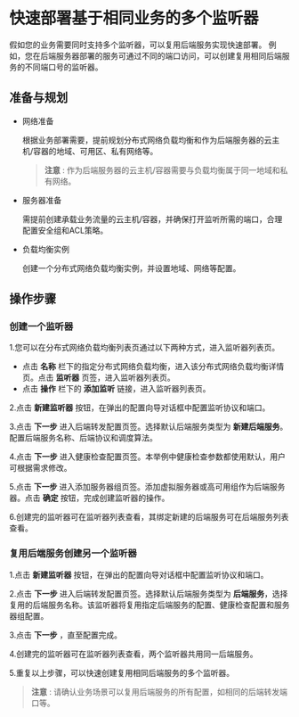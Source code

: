 # 快速部署基于相同业务的多个监听器
假如您的业务需要同时支持多个监听器，可以复用后端服务实现快速部署。 例如，您在后端服务器部署的服务可通过不同的端口访问，可以创建复用相同后端服务的不同端口号的监听器。
## 准备与规划
- 网络准备

  根据业务部署需要，提前规划分布式网络负载均衡和作为后端服务器的云主机/容器的地域、可用区、私有网络等。
  
   > **注意** : 作为后端服务器的云主机/容器需要与负载均衡属于同一地域和私有网络。

- 服务器准备

  需提前创建承载业务流量的云主机/容器，并确保打开监听所需的端口，合理配置安全组和ACL策略。
  
- 负载均衡实例

  创建一个分布式网络负载均衡实例，并设置地域、网络等配置。
  
## 操作步骤
### 创建一个监听器
1.您可以在分布式网络负载均衡列表页通过以下两种方式，进入监听器列表页。

  - 点击 **名称**  栏下的指定分布式网络负载均衡，进入该分布式网络负载均衡详情页。点击 **监听器** 页签，进入监听器列表页。
  -  点击 **操作** 栏下的 **添加监听** 链接，进入监听器列表页。

2.点击 **新建监听器** 按钮，在弹出的配置向导对话框中配置监听协议和端口。

3.点击 **下一步** 进入后端转发配置页签。选择默认后端服务类型为 **新建后端服务**。配置后端服务名称、后端协议和调度算法。

4.点击 **下一步** 进入健康检查配置页签。本举例中健康检查参数都使用默认，用户可根据需求修改。

5.点击 **下一步** 进入添加服务器组页签。添加虚拟服务器或高可用组作为后端服务器。点击 **确定** 按钮，完成创建监听器的操作。

6.创建完的监听器可在监听器列表查看，其绑定新建的后端服务可在后端服务列表查看。

### 复用后端服务创建另一个监听器

1.点击 **新建监听器** 按钮，在弹出的配置向导对话框中配置监听协议和端口。

2.点击 **下一步** 进入后端转发配置页签。选择默认后端服务类型为 **后端服务**，选择复用的后端服务名称。该监听器将复用指定后端服务的配置、健康检查配置和服务器组配置。

3.点击 **下一步** ，直至配置完成。

4.创建完的监听器可在监听器列表查看，两个监听器共用同一后端服务。

5.重复以上步骤，可以快速创建复用相同后端服务的多个监听器。

   > **注意** : 请确认业务场景可以复用后端服务的所有配置，如相同的后端转发端口等。
